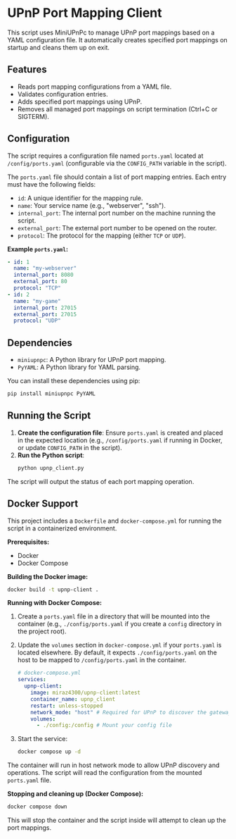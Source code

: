 # UPnP Port Mapping Client

This script uses MiniUPnPc to manage UPnP port mappings based on a YAML configuration file. It automatically creates specified port mappings on startup and cleans them up on exit.

## Features

- Reads port mapping configurations from a YAML file.
- Validates configuration entries.
- Adds specified port mappings using UPnP.
- Removes all managed port mappings on script termination (Ctrl+C or SIGTERM).

## Configuration

The script requires a configuration file named `ports.yaml` located at `/config/ports.yaml` (configurable via the `CONFIG_PATH` variable in the script).

The `ports.yaml` file should contain a list of port mapping entries. Each entry must have the following fields:

- `id`: A unique identifier for the mapping rule.
- `name`: Your service name (e.g., "webserver", "ssh").
- `internal_port`: The internal port number on the machine running the script.
- `external_port`: The external port number to be opened on the router.
- `protocol`: The protocol for the mapping (either `TCP` or `UDP`).

**Example `ports.yaml`:**

```yaml
- id: 1
  name: "my-webserver"
  internal_port: 8080
  external_port: 80
  protocol: "TCP"
- id: 2
  name: "my-game"
  internal_port: 27015
  external_port: 27015
  protocol: "UDP"
```

## Dependencies

- `miniupnpc`: A Python library for UPnP port mapping.
- `PyYAML`: A Python library for YAML parsing.

You can install these dependencies using pip:

```bash
pip install miniupnpc PyYAML
```

## Running the Script

1.  **Create the configuration file**: Ensure `ports.yaml` is created and placed in the expected location (e.g., `/config/ports.yaml` if running in Docker, or update `CONFIG_PATH` in the script).
2.  **Run the Python script**:
    ```bash
    python upnp_client.py
    ```

The script will output the status of each port mapping operation.

## Docker Support

This project includes a `Dockerfile` and `docker-compose.yml` for running the script in a containerized environment.

**Prerequisites:**

- Docker
- Docker Compose

**Building the Docker image:**

```bash
docker build -t upnp-client .
```

**Running with Docker Compose:**

1.  Create a `ports.yaml` file in a directory that will be mounted into the container (e.g., `./config/ports.yaml` if you create a `config` directory in the project root).
2.  Update the `volumes` section in `docker-compose.yml` if your `ports.yaml` is located elsewhere. By default, it expects `./config/ports.yaml` on the host to be mapped to `/config/ports.yaml` in the container.

    ```yaml
    # docker-compose.yml
    services:
      upnp-client:
        image: miraz4300/upnp-client:latest
        container_name: upnp_client
        restart: unless-stopped
        network_mode: "host" # Required for UPnP to discover the gateway
        volumes:
          - ./config:/config # Mount your config file
    ```
3.  Start the service:
    ```bash
    docker compose up -d
    ```

The container will run in host network mode to allow UPnP discovery and operations. The script will read the configuration from the mounted `ports.yaml` file.

**Stopping and cleaning up (Docker Compose):**

```bash
docker compose down
```

This will stop the container and the script inside will attempt to clean up the port mappings.
